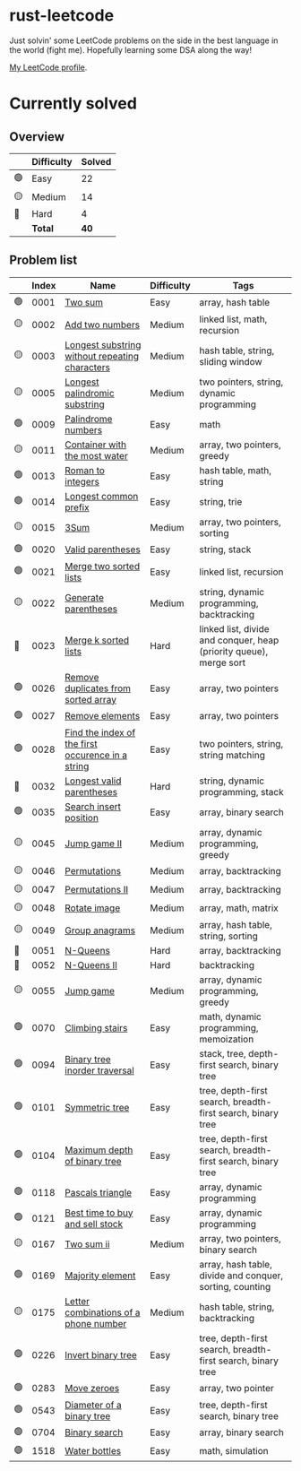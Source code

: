 # rust-leetcode

Just solvin' some LeetCode problems on the side in the best language in the
world (fight me). Hopefully learning some DSA along the way!

[My LeetCode profile](https://leetcode.com/u/BenZeen/).

# Currently solved

## Overview

|     | Difficulty | Solved |
| --- | ---------- | ------ |
| 🟢  | Easy       | 22     |
| 🟡  | Medium     | 14     |
| 🔴  | Hard       | 4      |
|     | **Total**  | **40** |

## Problem list

|     | Index | Name                                                                                                                                   | Difficulty | Tags                                                               |
| --- | ----- | -------------------------------------------------------------------------------------------------------------------------------------- | ---------- | ------------------------------------------------------------------ |
| 🟢  | 0001  | [Two sum](https://leetcode.com/problems/two-sum/)                                                                                      | Easy       | array, hash table                                                  |
| 🟡  | 0002  | [Add two numbers](https://leetcode.com/problems/add-two-numbers/)                                                                      | Medium     | linked list, math, recursion                                       |
| 🟡  | 0003  | [Longest substring without repeating characters](https://leetcode.com/problems/longest-substring-without-repeating-characters/)        | Medium     | hash table, string, sliding window                                 |
| 🟡  | 0005  | [Longest palindromic substring](https://leetcode.com/problems/longest-palindromic-substring/)                                          | Medium     | two pointers, string, dynamic programming                          |
| 🟢  | 0009  | [Palindrome numbers](https://leetcode.com/problems/palindrome-number/)                                                                 | Easy       | math                                                               |
| 🟡  | 0011  | [Container with the most water](https://leetcode.com/problems/container-with-most-water/)                                              | Medium     | array, two pointers, greedy                                        |
| 🟢  | 0013  | [Roman to integers](https://leetcode.com/problems/roman-to-integer/)                                                                   | Easy       | hash table, math, string                                           |
| 🟢  | 0014  | [Longest common prefix](https://leetcode.com/problems/longest-common-prefix/)                                                          | Easy       | string, trie                                                       |
| 🟡  | 0015  | [3Sum](https://leetcode.com/problems/3sum/)                                                                                            | Medium     | array, two pointers, sorting                                       |
| 🟢  | 0020  | [Valid parentheses](https://leetcode.com/problems/valid-parentheses/)                                                                  | Easy       | string, stack                                                      |
| 🟢  | 0021  | [Merge two sorted lists](https://leetcode.com/problems/merge-two-sorted-lists/)                                                        | Easy       | linked list, recursion                                             |
| 🟡  | 0022  | [Generate parentheses](https://leetcode.com/problems/generate-parentheses/)                                                            | Medium     | string, dynamic programming, backtracking                          |
| 🔴  | 0023  | [Merge k sorted lists](https://leetcode.com/problems/merge-k-sorted-lists/)                                                            | Hard       | linked list, divide and conquer, heap (priority queue), merge sort |
| 🟢  | 0026  | [Remove duplicates from sorted array](https://leetcode.com/problems/merge-two-sorted-lists/)                                           | Easy       | array, two pointers                                                |
| 🟢  | 0027  | [Remove elements](https://leetcode.com/problems/remove-element/)                                                                       | Easy       | array, two pointers                                                |
| 🟢  | 0028  | [Find the index of the first occurence in a string](https://leetcode.com/problems/find-the-index-of-the-first-occurrence-in-a-string/) | Easy       | two pointers, string, string matching                              |
| 🔴  | 0032  | [Longest valid parentheses](https://leetcode.com/problems/longest-valid-parentheses/)                                                  | Hard       | string, dynamic programming, stack                                 |
| 🟢  | 0035  | [Search insert position](https://leetcode.com/problems/search-insert-position/)                                                        | Easy       | array, binary search                                               |
| 🟡  | 0045  | [Jump game II](https://leetcode.com/problems/jump-game-ii/)                                                                            | Medium     | array, dynamic programming, greedy                                 |
| 🟡  | 0046  | [Permutations](https://leetcode.com/problems/permutations/)                                                                            | Medium     | array, backtracking                                                |
| 🟡  | 0047  | [Permutations II](https://leetcode.com/problems/permutations-ii/)                                                                      | Medium     | array, backtracking                                                |
| 🟡  | 0048  | [Rotate image](https://leetcode.com/problems/rotate-image/)                                                                            | Medium     | array, math, matrix                                                |
| 🟡  | 0049  | [Group anagrams](https://leetcode.com/problems/group-anagrams/)                                                                        | Medium     | array, hash table, string, sorting                                 |
| 🔴  | 0051  | [N-Queens](https://leetcode.com/problems/n-queens/)                                                                                    | Hard       | array, backtracking                                                |
| 🔴  | 0052  | [N-Queens II](https://leetcode.com/problems/n-queens-ii/)                                                                              | Hard       | backtracking                                                       |
| 🟡  | 0055  | [Jump game](https://leetcode.com/problems/jump-game/)                                                                                  | Medium     | array, dynamic programming, greedy                                 |
| 🟢  | 0070  | [Climbing stairs](https://leetcode.com/problems/climbing-stairs/)                                                                      | Easy       | math, dynamic programming, memoization                             |
| 🟢  | 0094  | [Binary tree inorder traversal](https://leetcode.com/problems/binary-tree-inorder-traversal/)                                          | Easy       | stack, tree, depth-first search, binary tree                       |
| 🟢  | 0101  | [Symmetric tree](https://leetcode.com/problems/symmetric-tree/)                                                                        | Easy       | tree, depth-first search, breadth-first search, binary tree        |
| 🟢  | 0104  | [Maximum depth of binary tree](https://leetcode.com/problems/maximum-depth-of-binary-tree/)                                            | Easy       | tree, depth-first search, breadth-first search, binary tree        |
| 🟢  | 0118  | [Pascals triangle](https://leetcode.com/problems/pascals-triangle/)                                                                    | Easy       | array, dynamic programming                                         |
| 🟢  | 0121  | [Best time to buy and sell stock](https://leetcode.com/problems/best-time-to-buy-and-sell-stock/)                                      | Easy       | array, dynamic programming                                         |
| 🟡  | 0167  | [Two sum ii](https://leetcode.com/problems/two-sum-ii-input-array-is-sorted/)                                                          | Medium     | array, two pointers, binary search                                 |
| 🟢  | 0169  | [Majority element](https://leetcode.com/problems/majority-element/)                                                                    | Easy       | array, hash table, divide and conquer, sorting, counting           |
| 🟡  | 0175  | [Letter combinations of a phone number](https://leetcode.com/problems/letter-combinations-of-a-phone-number/)                          | Medium     | hash table, string, backtracking                                   |
| 🟢  | 0226  | [Invert binary tree](https://leetcode.com/problems/invert-binary-tree/)                                                                | Easy       | tree, depth-first search, breadth-first search, binary tree        |
| 🟢  | 0283  | [Move zeroes](https://leetcode.com/problems/move-zeroes/)                                                                              | Easy       | array, two pointer                                                 |
| 🟢  | 0543  | [Diameter of a binary tree](https://leetcode.com/problems/diameter-of-a-binary-tree/)                                                  | Easy       | tree, depth-first search, binary tree                              |
| 🟢  | 0704  | [Binary search](https://leetcode.com/problems/binary-search/)                                                                          | Easy       | array, binary search                                               |
| 🟢  | 1518  | [Water bottles](https://leetcode.com/problems/water-bottles/)                                                                          | Easy       | math, simulation                                                   |
